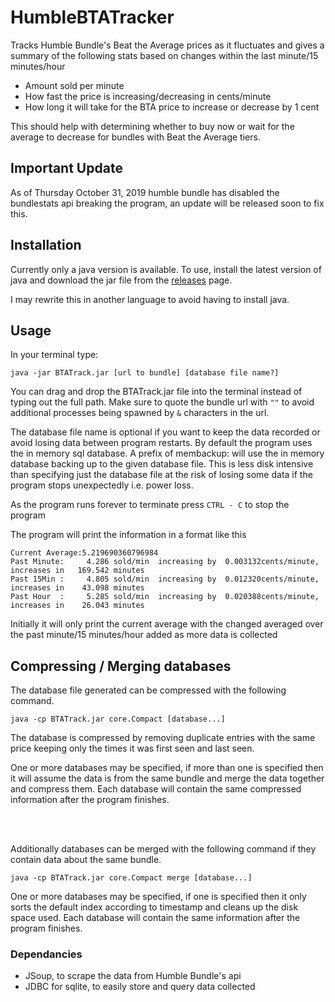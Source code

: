 # HumbleBTATracker
Tracks Humble Bundle's Beat the Average prices as it fluctuates
 and gives a summary of the following stats based on changes within the last minute/15 minutes/hour
- Amount sold per minute
- How fast the price is increasing/decreasing in cents/minute
- How long it will take for the BTA price to increase or decrease by 1 cent

This should help with determining whether to buy now or wait for the average to decrease for bundles with Beat the Average tiers.

## Important Update

As of Thursday October 31, 2019 humble bundle has disabled the bundlestats api breaking the program, an update will be released soon to fix this.

## Installation

Currently only a java version is available. To use, install the latest version of java 
and download the jar file from the [releases](https://github.com/Hiddendoom45/HumbleBTATracker/releases) page.

I may rewrite this in another language to avoid having to install java.


## Usage

In your terminal type:
```
java -jar BTATrack.jar [url to bundle] [database file name?]
```

You can drag and drop the BTATrack.jar file into the terminal instead of typing out the full path. 
Make sure to quote the bundle url with `""` to avoid additional processes being spawned by `&` characters in the url.

The database file name is optional if you want to keep the data recorded or avoid losing data between program restarts. By default the program uses the in memory sql database. A prefix of membackup: will use the in memory database backing up to the given database file. This is less disk intensive than specifying just the database file at the risk of losing some data if the program stops unexpectedly i.e. power loss.

As the program runs forever to terminate press `CTRL - C` to stop the program

The program will print the information in a format like this
```
Current Average:5.219690360796984
Past Minute:     4.286 sold/min  increasing by  0.003132cents/minute, increases in   169.542 minutes
Past 15Min :     4.805 sold/min  increasing by  0.012320cents/minute, increases in    43.098 minutes
Past Hour  :     5.285 sold/min  increasing by  0.020388cents/minute, increases in    26.043 minutes
```

Initially it will only print the current average with the changed averaged over the past minute/15 minutes/hour added as more 
data is collected

## Compressing / Merging databases

The database file generated can be compressed with the following command.

```
java -cp BTATrack.jar core.Compact [database...]
```

The database is compressed by removing duplicate entries with the same price keeping only the times it was first seen and last seen.

One or more databases may be specified, if more than one is specified then it will assume the data is from the same bundle and merge the data together and compress them. Each database will contain the same compressed information after the program finishes.

<br/>
<br/>

Additionally databases can be merged with the following command if they contain data about the same bundle.

```
java -cp BTATrack.jar core.Compact merge [database...]
```

One or more databases may be specified, if one is specified then it only sorts the default index according to timestamp and cleans up the disk space used. Each database will contain the same information after the program finishes.

### Dependancies

 - JSoup, to scrape the data from Humble Bundle's api
 - JDBC for sqlite, to easily store and query data collected
